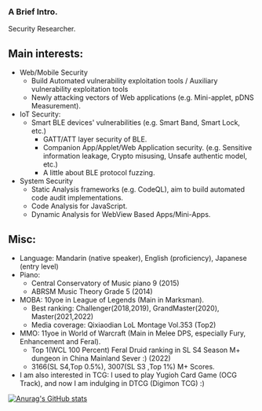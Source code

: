### A Brief Intro.

Security Researcher.

## Main interests:

- Web/Mobile Security
  - Build Automated vulnerability exploitation tools / Auxiliary vulnerability exploitation tools
  - Newly attacking vectors of Web applications (e.g. Mini-applet, pDNS Measurement).
- IoT Security:
  - Smart BLE devices' vulnerabilities (e.g. Smart Band, Smart Lock, etc.)
    - GATT/ATT layer security of BLE.
    - Companion App/Applet/Web Application security. (e.g. Sensitive information leakage, Crypto misusing, Unsafe authentic model, etc.)
    - A little about BLE protocol fuzzing.
- System Security
  - Static Analysis frameworks (e.g. CodeQL), aim to build automated code audit implementations.
  - Code Analysis for JavaScript.
  - Dynamic Analysis for WebView Based Apps/Mini-Apps.

## Misc:

- Language: Mandarin (native speaker), English (proficiency), Japanese (entry level)
- Piano:
  - Central Conservatory of Music piano 9 (2015)
  - ABRSM Music Theory Grade 5 (2014)
- MOBA: 10yoe in League of Legends (Main in Marksman).
  - Best ranking: Challenger(2018,2019), GrandMaster(2020), Master(2021,2022)
  - Media coverage: Qixiaodian LoL Montage Vol.353 (Top2)
- MMO: 11yoe in World of Warcraft (Main in Melee DPS, especially Fury, Enhancement and Feral). 
  - Top 1(WCL 100 Percent) Feral Druid ranking in SL S4 Season M+ dungeon in China Mainland Sever :) (2022)
  - 3166(SL S4,Top 0.5%), 3007(SL S3 ,Top 1%) M+ Scores.
 - I am also interested in TCG: I used to play Yugioh Card Game (OCG Track), and now I am indulging in DTCG (Digimon TCG) :)

[![Anurag's GitHub stats](https://github-readme-stats.vercel.app/api?username=kee1ongz)](https://github.com/anuraghazra/github-readme-stats)

<!--
**kee1ongz/kee1ongz** is a ✨ _special_ ✨ repository because its `README.md` (this file) appears on your GitHub profile.

Here are some ideas to get you started:

- 🔭 I’m currently working on ...
- 🌱 I’m currently learning ...
- 👯 I’m looking to collaborate on ...
- 🤔 I’m looking for help with ...
- 💬 Ask me about ...
- 📫 How to reach me: ...
- 😄 Pronouns: ...
- ⚡ Fun fact: ...
-->
